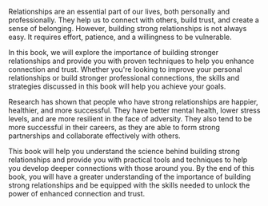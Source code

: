 
Relationships are an essential part of our lives, both personally and professionally. They help us to connect with others, build trust, and create a sense of belonging. However, building strong relationships is not always easy. It requires effort, patience, and a willingness to be vulnerable.

In this book, we will explore the importance of building stronger relationships and provide you with proven techniques to help you enhance connection and trust. Whether you're looking to improve your personal relationships or build stronger professional connections, the skills and strategies discussed in this book will help you achieve your goals.

Research has shown that people who have strong relationships are happier, healthier, and more successful. They have better mental health, lower stress levels, and are more resilient in the face of adversity. They also tend to be more successful in their careers, as they are able to form strong partnerships and collaborate effectively with others.

This book will help you understand the science behind building strong relationships and provide you with practical tools and techniques to help you develop deeper connections with those around you. By the end of this book, you will have a greater understanding of the importance of building strong relationships and be equipped with the skills needed to unlock the power of enhanced connection and trust.
